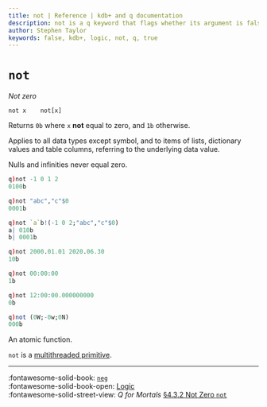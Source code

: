 ```yaml
---
title: not | Reference | kdb+ and q documentation
description: not is a q keyword that flags whether its argument is false.
author: Stephen Taylor
keywords: false, kdb+, logic, not, q, true
---
```

# `not`



_Not zero_

```syntax
not x    not[x]
```

Returns `0b` where `x` **not** equal to zero, and `1b` otherwise.

Applies to all data types except symbol, and to items of lists, dictionary values and table columns, referring to the underlying data value.

Nulls and infinities never equal zero.

```q
q)not -1 0 1 2
0100b

q)not "abc","c"$0
0001b

q)not `a`b!(-1 0 2;"abc","c"$0)
a| 010b
b| 0001b

q)not 2000.01.01 2020.06.30
10b

q)not 00:00:00
1b

q)not 12:00:00.000000000
0b

q)not (0W;-0w;0N)
000b
```

An atomic function. 

`not` is a [multithreaded primitive](../kb/mt-primitives.md).

---
:fontawesome-solid-book:
[`neg`](neg.md) 
<br>
:fontawesome-solid-book-open:
[Logic](../basics/by-topic.md#logic)
<br>
:fontawesome-solid-street-view:
_Q for Mortals_
[§4.3.2 Not Zero `not`](/q4m3//4_Operators/#431-equality-and-disequality)
